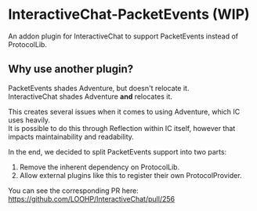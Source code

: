 # InteractiveChat-PacketEvents (WIP)
An addon plugin for InteractiveChat to support PacketEvents instead of ProtocolLib.


## Why use another plugin?
PacketEvents shades Adventure, but doesn't relocate it.\
InteractiveChat shades Adventure **and** relocates it.

This creates several issues when it comes to using Adventure, which IC uses heavily.\
It is possible to do this through Reflection within IC itself, however that impacts maintainability and readability.

In the end, we decided to split PacketEvents support into two parts:
1. Remove the inherent dependency on ProtocolLib.
2. Allow external plugins like this to register their own ProtocolProvider.

You can see the corresponding PR here: https://github.com/LOOHP/InteractiveChat/pull/256
